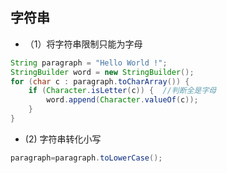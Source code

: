 ## 字符串

* （1）将字符串限制只能为字母           
```java
String paragraph = "Hello World !";
StringBuilder word = new StringBuilder();
for (char c : paragraph.toCharArray()) {
    if (Character.isLetter(c)) {  //判断全是字母
        word.append(Character.valueOf(c));
    }
}
```
* (2) 字符串转化小写
```java
paragraph=paragraph.toLowerCase();
```
